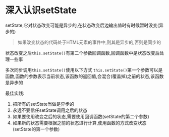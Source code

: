 # 深入认识setState

setState,它对状态改变可能是异步的,在状态改变后边输出值时有时候暂时没变(异步的)

> 如果改变状态的代码处于HTML元素的事件中,则其是异步的,否则是同步的

状态改变之后`this.setState()`有第二个参数回调函数,回调函数中是状态改变后处理一些事




多次同步调用`this.setState()`使用以下方式
`this.setState()`第一个参数可以是函数,函数的参数表示当前状态,该函数的返回值,会混合(覆盖掉)之前的状态,该函数是异步的

最佳实践:
1. 把所有的setState当做是异步的
2. 永远不要信任setState调用之后的状态
3. 如果要使用改变之后的状态,需要使用回调函数(setState的第二个参数)
4. 如果新的状态需要根据之前的状态进行计算,使用函数的方式改变状态(setState的第一个参数)